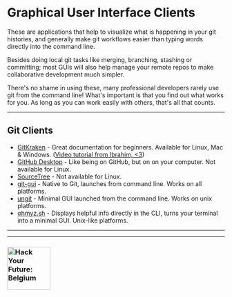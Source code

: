 # Graphical User Interface Clients

These are applications that help to  visualize what is happening in your git histories, and generally make git workflows easier than typing words directly into the command line.

Besides doing local git tasks like merging, branching, stashing or committing; most GUIs will also help manage your remote repos to make collaborative development much simpler.

There's no shame in using these, many professional developers rarely use git from the command line! What's important is that you find out what works for you.  As long as you can work easily with others, that's all that counts.

---

## Git Clients

* [GitKraken](https://www.gitkraken.com/download) - Great documentation for beginners.  Available for Linux, Mac & Windows. ([Video tutorial from Ibrahim, <3](https://youtu.be/oQn3eSc7u_Y))
* [GitHub Desktop](https://desktop.github.com/) - Like being on GitHub, but on on your computer.  Not available for Linux.
* [SourceTree](https://www.sourcetreeapp.com/) - Not available for Linux.
* [git-gui](https://git-scm.com/docs/git-gui) - Native to Git, launches from command line.  Works on all platforms.
* [ungit](https://github.com/FredrikNoren/ungit) - Minimal GUI launched from the command line. Works on unix platforms.
* [ohmyz.sh](https://ohmyz.sh/) - Displays helpful info directly in the CLI, turns your terminal into a minimal GUI. Unix-like platforms.

---
---
### <a href="https://hackyourfuture.be" target="_blank"><img src="https://user-images.githubusercontent.com/18554853/63941625-4c7c3d00-ca6c-11e9-9a76-8d5e3632fe70.jpg" width="100" height="100" alt="Hack Your Future: Belgium"></a>

